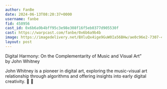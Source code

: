 ```yaml
---
author: FanBe
date: 2024-06-13T08:20:37+0000
username: fanbe
fid: 458956
cast_id: 0x6b6a9b4bff95c3e98e308f16f5eb0377d905530f
cast: https://warpcast.com/fanbe/0x6b6a9b4b
image: https://imagedelivery.net/BXluQx4ige9GuW0Ia56BHw/ae0c96e2-7307-49c7-cb7b-5153a327b900/original
layout: post
---
```

Digital Harmony: On the Complementarity of Music and Visual Art”  
by John Whitney  
  
John Whitney is a pioneer in digital art, exploring the music-visual art relationship through algorithms and offering insights into early digital creativity. 💎 💎  

<img src='https://imagedelivery.net/BXluQx4ige9GuW0Ia56BHw/ae0c96e2-7307-49c7-cb7b-5153a327b900/original' alt='' referrerpolicy='no-referrer'/>
<img src='https://imagedelivery.net/BXluQx4ige9GuW0Ia56BHw/d5ad0736-5883-4e7b-1db8-a72e21e99700/original' alt='' referrerpolicy='no-referrer'/>